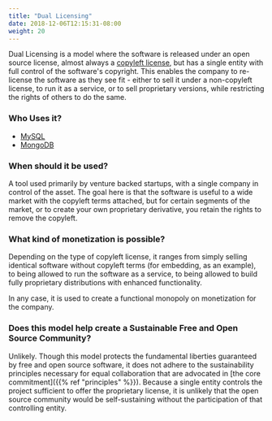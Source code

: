 ```yaml
---
title: "Dual Licensing"
date: 2018-12-06T12:15:31-08:00
weight: 20
---
```


Dual Licensing is a model where the software is released under an open source
license, almost always a [copyleft
license](https://en.wikipedia.org/wiki/Copyleft), but has a single entity with
full control of the software's copyright. This enables the company to re-license the
software as they see fit - either to sell it under a non-copyleft license, to
run it as a service, or to sell proprietary versions, while restricting the rights of others to do the same.

### Who Uses it?

* [MySQL](https://mysql.com)
* [MongoDB](https://mongodb.com)

### When should it be used?

A tool used primarily by venture backed startups, with a single company in
control of the asset. The goal here is that the software is useful to a wide market
with the copyleft terms attached, but for certain segments of the market, or to
create your own proprietary derivative, you retain the rights to remove the copyleft.

### What kind of monetization is possible?

Depending on the type of copyleft license, it ranges from simply selling identical
software without copyleft terms (for embedding, as an example), to being
allowed to run the software as a service, to being allowed to build fully
proprietary distributions with enhanced functionality.

In any case, it is used to create a functional monopoly on monetization for the company.

### Does this model help create a Sustainable Free and Open Source Community?

Unlikely. Though this model protects the fundamental liberties guaranteed by free and open source software, it does not adhere to the sustainability principles necessary for equal collaboration that are advocated in [the core commitment]({{% ref "principles" %}}). Because a single entity controls the project sufficient to offer the proprietary license, it is unlikely that the open source community would be self-sustaining without the participation of that controlling entity.
